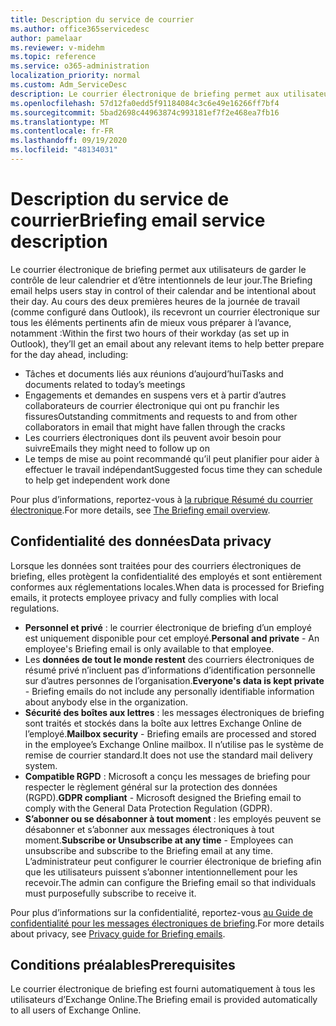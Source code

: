 ```yaml
---
title: Description du service de courrier
ms.author: office365servicedesc
author: pamelaar
ms.reviewer: v-midehm
ms.topic: reference
ms.service: o365-administration
localization_priority: normal
ms.custom: Adm_ServiceDesc
description: Le courrier électronique de briefing permet aux utilisateurs de tirer le meilleur parti de chaque jour. Elle identifie les opportunités entre différents éléments et fournit des rappels opportuns.
ms.openlocfilehash: 57d12fa0edd5f91184084c3c6e49e16266ff7bf4
ms.sourcegitcommit: 5bad2698c44963874c993181ef7f2e468ea7fb16
ms.translationtype: MT
ms.contentlocale: fr-FR
ms.lasthandoff: 09/19/2020
ms.locfileid: "48134031"
---
```

# <a name="briefing-email-service-description"></a><span data-ttu-id="e0817-104">Description du service de courrier</span><span class="sxs-lookup"><span data-stu-id="e0817-104">Briefing email service description</span></span>

<span data-ttu-id="e0817-105">Le courrier électronique de briefing permet aux utilisateurs de garder le contrôle de leur calendrier et d’être intentionnels de leur jour.</span><span class="sxs-lookup"><span data-stu-id="e0817-105">The Briefing email helps users stay in control of their calendar and be intentional about their day.</span></span> <span data-ttu-id="e0817-106">Au cours des deux premières heures de la journée de travail (comme configuré dans Outlook), ils recevront un courrier électronique sur tous les éléments pertinents afin de mieux vous préparer à l’avance, notamment :</span><span class="sxs-lookup"><span data-stu-id="e0817-106">Within the first two hours of their workday (as set up in Outlook), they’ll get an email about any relevant items to help better prepare for the day ahead, including:</span></span>

* <span data-ttu-id="e0817-107">Tâches et documents liés aux réunions d’aujourd’hui</span><span class="sxs-lookup"><span data-stu-id="e0817-107">Tasks and documents related to today’s meetings</span></span>
* <span data-ttu-id="e0817-108">Engagements et demandes en suspens vers et à partir d’autres collaborateurs de courrier électronique qui ont pu franchir les fissures</span><span class="sxs-lookup"><span data-stu-id="e0817-108">Outstanding commitments and requests to and from other collaborators in email that might have fallen through the cracks</span></span>
* <span data-ttu-id="e0817-109">Les courriers électroniques dont ils peuvent avoir besoin pour suivre</span><span class="sxs-lookup"><span data-stu-id="e0817-109">Emails they might need to follow up on</span></span>
* <span data-ttu-id="e0817-110">Le temps de mise au point recommandé qu’il peut planifier pour aider à effectuer le travail indépendant</span><span class="sxs-lookup"><span data-stu-id="e0817-110">Suggested focus time they can schedule to help get independent work done</span></span>

<span data-ttu-id="e0817-111">Pour plus d’informations, reportez-vous à [la rubrique Résumé du courrier électronique](https://docs.microsoft.com/Briefing/be-overview).</span><span class="sxs-lookup"><span data-stu-id="e0817-111">For more details, see [The Briefing email overview](https://docs.microsoft.com/Briefing/be-overview).</span></span>

## <a name="data-privacy"></a><span data-ttu-id="e0817-112">Confidentialité des données</span><span class="sxs-lookup"><span data-stu-id="e0817-112">Data privacy</span></span>

<span data-ttu-id="e0817-113">Lorsque les données sont traitées pour des courriers électroniques de briefing, elles protègent la confidentialité des employés et sont entièrement conformes aux réglementations locales.</span><span class="sxs-lookup"><span data-stu-id="e0817-113">When data is processed for Briefing emails, it protects employee privacy and fully complies with local regulations.</span></span>

* <span data-ttu-id="e0817-114">**Personnel et privé** : le courrier électronique de briefing d’un employé est uniquement disponible pour cet employé.</span><span class="sxs-lookup"><span data-stu-id="e0817-114">**Personal and private** - An employee's Briefing email is only available to that employee.</span></span>
* <span data-ttu-id="e0817-115">Les **données de tout le monde restent** des courriers électroniques de résumé privé n’incluent pas d’informations d’identification personnelle sur d’autres personnes de l’organisation.</span><span class="sxs-lookup"><span data-stu-id="e0817-115">**Everyone's data is kept private** - Briefing emails do not include any personally identifiable information about anybody else in the organization.</span></span>
* <span data-ttu-id="e0817-116">**Sécurité des boîtes aux lettres** : les messages électroniques de briefing sont traités et stockés dans la boîte aux lettres Exchange Online de l’employé.</span><span class="sxs-lookup"><span data-stu-id="e0817-116">**Mailbox security** - Briefing emails are processed and stored in the employee’s Exchange Online mailbox.</span></span> <span data-ttu-id="e0817-117">Il n’utilise pas le système de remise de courrier standard.</span><span class="sxs-lookup"><span data-stu-id="e0817-117">It does not use the standard mail delivery system.</span></span>
* <span data-ttu-id="e0817-118">**Compatible RGPD** : Microsoft a conçu les messages de briefing pour respecter le règlement général sur la protection des données (RGPD).</span><span class="sxs-lookup"><span data-stu-id="e0817-118">**GDPR compliant** - Microsoft designed the Briefing email to comply with the General Data Protection Regulation (GDPR).</span></span>
* <span data-ttu-id="e0817-119">**S’abonner ou se désabonner à tout moment** : les employés peuvent se désabonner et s’abonner aux messages électroniques à tout moment.</span><span class="sxs-lookup"><span data-stu-id="e0817-119">**Subscribe or Unsubscribe at any time** - Employees can unsubscribe and subscribe to the Briefing email at any time.</span></span> <span data-ttu-id="e0817-120">L’administrateur peut configurer le courrier électronique de briefing afin que les utilisateurs puissent s’abonner intentionnellement pour les recevoir.</span><span class="sxs-lookup"><span data-stu-id="e0817-120">The admin can configure the Briefing email so that individuals must purposefully subscribe to receive it.</span></span>

<span data-ttu-id="e0817-121">Pour plus d’informations sur la confidentialité, reportez-vous [au Guide de confidentialité pour les messages électroniques de briefing](https://docs.microsoft.com/Briefing/be-privacy).</span><span class="sxs-lookup"><span data-stu-id="e0817-121">For more details about privacy, see [Privacy guide for Briefing emails](https://docs.microsoft.com/Briefing/be-privacy).</span></span>

## <a name="prerequisites"></a><span data-ttu-id="e0817-122">Conditions préalables</span><span class="sxs-lookup"><span data-stu-id="e0817-122">Prerequisites</span></span>

<span data-ttu-id="e0817-123">Le courrier électronique de briefing est fourni automatiquement à tous les utilisateurs d’Exchange Online.</span><span class="sxs-lookup"><span data-stu-id="e0817-123">The Briefing email is provided automatically to all users of Exchange Online.</span></span>
